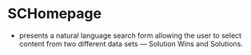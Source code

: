 # SCHomepage
 - presents a natural language search form allowing the user to select content from two different data sets — Solution Wins and Solutions.